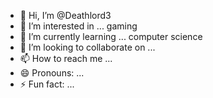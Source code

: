 - 👋 Hi, I’m @Deathlord3
- 👀 I’m interested in ... gaming
- 🌱 I’m currently learning ... computer science 
- 💞️ I’m looking to collaborate on ...
- 📫 How to reach me ...
- 😄 Pronouns: ...
- ⚡ Fun fact: ...

<!---
Deathlord3/Deathlord3 is a ✨ special ✨ repository because its `README.md` (this file) appears on your GitHub profile.
You can click the Preview link to take a look at your changes.
--->
